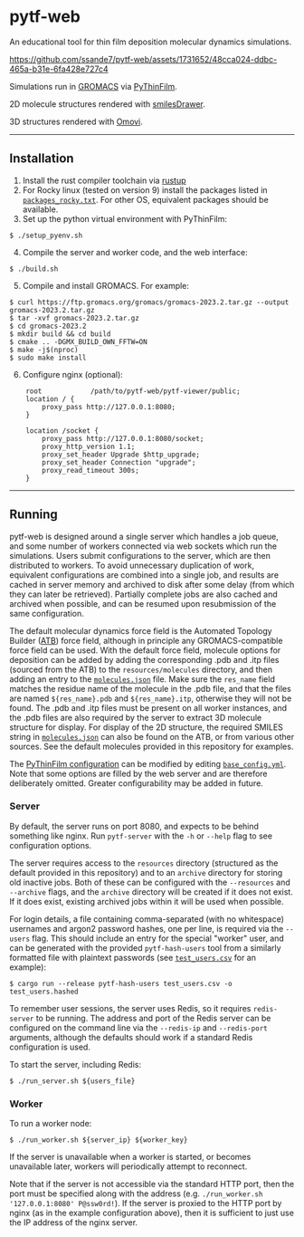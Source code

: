 # pytf-web

An educational tool for thin film deposition molecular dynamics simulations.


https://github.com/ssande7/pytf-web/assets/1731652/48cca024-ddbc-465a-b31e-6fa428e727c4


Simulations run in [GROMACS](www.gromacs.org) via [PyThinFilm](github.com/ATB-UQ/PyThinFilm).

2D molecule structures rendered with [smilesDrawer](github.com/reymond-group/smilesDrawer).

3D structures rendered with [Omovi](github.com/andeplane/omovi).

---

## Installation

1. Install the rust compiler toolchain via [rustup](https://www.rust-lang.org/tools/install)
2. For Rocky linux (tested on version 9) install the packages listed in
   [`packages_rocky.txt`](packages_rocky.txt). For other OS, equivalent
   packages should be available.
3. Set up the python virtual environment with PyThinFilm:
```
$ ./setup_pyenv.sh
```
4. Compile the server and worker code, and the web interface:
```
$ ./build.sh
```
5. Compile and install GROMACS. For example:
```
$ curl https://ftp.gromacs.org/gromacs/gromacs-2023.2.tar.gz --output gromacs-2023.2.tar.gz
$ tar -xvf gromacs-2023.2.tar.gz
$ cd gromacs-2023.2
$ mkdir build && cd build
$ cmake .. -DGMX_BUILD_OWN_FFTW=ON
$ make -j$(nproc)
$ sudo make install
```
6. Configure nginx (optional):
```
    root            /path/to/pytf-web/pytf-viewer/public;
    location / {
        proxy_pass http://127.0.0.1:8080;
    }

    location /socket {
        proxy_pass http://127.0.0.1:8080/socket;
        proxy_http_version 1.1;
        proxy_set_header Upgrade $http_upgrade;
        proxy_set_header Connection "upgrade";
        proxy_read_timeout 300s;
    }
```

---

## Running

pytf-web is designed around a single server which handles a job queue, and some
number of workers connected via web sockets which run the simulations. Users
submit configurations to the server, which are then distributed to workers. To
avoid unnecessary duplication of work, equivalent configurations are combined
into a single job, and results are cached in server memory and archived to disk
after some delay (from which they can later be retrieved). Partially complete
jobs are also cached and archived when possible, and can be resumed upon
resubmission of the same configuration.

The default molecular dynamics force field is the Automated Topology Builder
([ATB](atb.uq.edu.au)) force field, although in principle any
GROMACS-compatible force field can be used. With the default force field,
molecule options for deposition can be added by adding the corresponding .pdb
and .itp files (sourced from the ATB) to the `resources/molecules` directory,
and then adding an entry to the [`molecules.json`](resources/molecules.json) file.
Make sure the `res_name` field matches the residue name of the molecule in the
.pdb file, and that the files are named `${res_name}.pdb` and
`${res_name}.itp`, otherwise they will not be found. The .pdb and .itp files must
be present on all worker instances, and the .pdb files are also required by the
server to extract 3D molecule structure for display.
For display of the 2D structure, the required SMILES string in
[`molecules.json`](resources/molecules.json) can also be found on the ATB, or
from various other sources.
See the default molecules provided in this repository for examples.

The [PyThinFilm configuration](atb-uq.github.io/PyThinFilm) can be modified by
editing [`base_config.yml`](resources/base_config.yml). Note that some options
are filled by the web server and are therefore deliberately omitted. Greater
configurability may be added in future.

### Server
By default, the server runs on port 8080, and expects to be behind something like nginx.
Run `pytf-server` with the `-h` or `--help` flag to see configuration options.

The server requires access to the `resources` directory (structured as the
default provided in this repository) and to an `archive` directory for storing
old inactive jobs. Both of these can be configured with the `--resources` and
`--archive` flags, and the `archive` directory will be created if it does not exist.
If it does exist, existing archived jobs within it will be used when possible.

For login details, a file containing comma-separated (with no whitespace)
usernames and argon2 password hashes, one per line, is required via the `--users` flag.
This should include an entry for the special "worker" user, and can be generated with
the provided `pytf-hash-users` tool from a similarly formatted file with
plaintext passwords (see [`test_users.csv`](test_users.csv) for an example):
```
$ cargo run --release pytf-hash-users test_users.csv -o test_users.hashed
```

To remember user sessions, the server uses Redis, so it requires `redis-server`
to be running. The address and port of the Redis server can be configured on
the command line via the `--redis-ip` and `--redis-port` arguments, although the
defaults should work if a standard Redis configuration is used.

To start the server, including Redis:
```
$ ./run_server.sh ${users_file}
```

### Worker
To run a worker node:
```
$ ./run_worker.sh ${server_ip} ${worker_key}
```
If the server is unavailable when a worker is started, or becomes unavailable
later, workers will periodically attempt to reconnect.

Note that if the server is not accessible via the standard HTTP port,
then the port must be specified along with the address
(e.g. `./run_worker.sh '127.0.0.1:8080' P@ssw0rd!`). If the server is proxied to
the HTTP port by nginx (as in the example configuration above), then it is
sufficient to just use the IP address of the nginx server.

